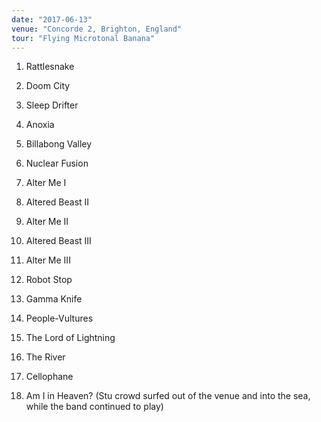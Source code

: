 ```yaml
---
date: "2017-06-13"
venue: "Concorde 2, Brighton, England"
tour: "Flying Microtonal Banana"
---
```



 1. Rattlesnake

 2. Doom City

 3. Sleep Drifter

 4. Anoxia

 5. Billabong Valley

 6. Nuclear Fusion

 7. Alter Me I

 8. Altered Beast II

 9. Alter Me II

10. Altered Beast III

11. Alter Me III

12. Robot Stop

13. Gamma Knife

14. People-Vultures

15. The Lord of Lightning

16. The River

17. Cellophane

18. Am I in Heaven?
    (Stu crowd surfed out of the venue and into the sea, while the band
    continued to play)


